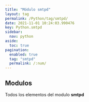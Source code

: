 ```yaml
---
title: "Módulo smtpd"
layout: tag
permalink: /Python/tag/smtpd/
date: 2021-11-01 10:24:03.990476
key: Python.smtpd
sidebar: 
  nav: python
aside: 
  toc: true
pagination: 
  enabled: true
  tag: "smtpd"
  permalink: /:num/
---
```


<h2>Modulos</h2>
Todos los elementos del modulo <strong>smtpd</strong>
